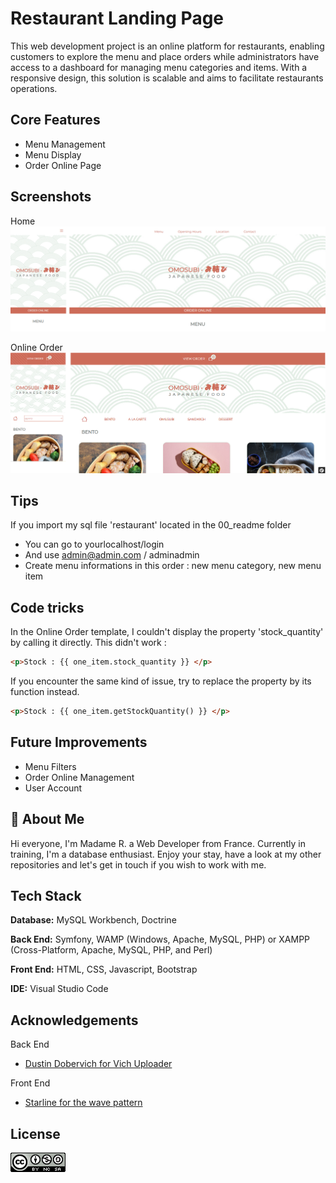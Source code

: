 
# Restaurant Landing Page

This web development project is an online platform for restaurants, enabling customers  to explore the menu and place orders while administrators have access to a dashboard for managing menu categories and items. With a responsive design, this solution is scalable and aims to facilitate restaurants operations.


## Core Features

- Menu Management
- Menu Display
- Order Online Page



## Screenshots

Home 
![App Screenshot](./00_readme/screenshot_01.png)

Online Order 
![App Screenshot](./00_readme/screenshot_02.png)




## Tips

If you import my sql file 'restaurant' located in the 00_readme folder

- You can go to yourlocalhost/login
- And use admin@admin.com / adminadmin
- Create menu informations in this order : new menu category, new menu item




## Code tricks

In the Online Order template, I couldn't display the property 'stock_quantity' by calling it directly. This didn't work :


```html
<p>Stock : {{ one_item.stock_quantity }} </p>

```


If you encounter the same kind of issue, try to replace the property by its function instead.

```html
<p>Stock : {{ one_item.getStockQuantity() }} </p>

```


## Future Improvements

- Menu Filters
- Order Online Management
- User Account


## 🍞 About Me
Hi everyone, I'm Madame R. a Web Developer from France. 
Currently in training, I'm a database enthusiast.
Enjoy your stay, have a look at my other repositories and let's get in touch if you wish to work with me.

## Tech Stack

**Database:** MySQL Workbench, Doctrine

**Back End:** Symfony, WAMP (Windows, Apache, MySQL, PHP) or XAMPP (Cross-Platform, Apache, MySQL, PHP, and Perl)

**Front End:** HTML, CSS, Javascript, Bootstrap

**IDE:** Visual Studio Code


## Acknowledgements

Back End
 - [Dustin Dobervich for Vich Uploader](https://github.com/dustin10/VichUploaderBundle)

 Front End
 - [Starline for the wave pattern ](https://fr.freepik.com/auteur/starline)



## License


![CREATIVE COMMONS](./00_readme/badge_cc.png)

